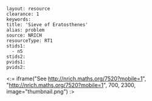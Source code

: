 ````
layout: resource
clearance: 1
keywords:
title: 'Sieve of Eratosthenes'
alias: problem
source: NRICH
resourceType: RT1
stids1: 
  - n5
stids2:
pvids1:
pvids2:

````

<:= iframe("See http://nrich.maths.org/7520?mobile=1", "http://nrich.maths.org/7520?mobile=1", 700, 2300, image="thumbnail.png") :>

